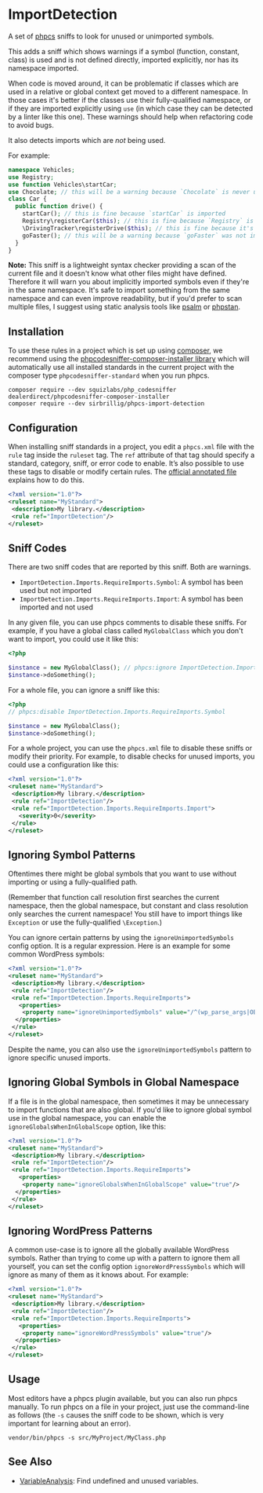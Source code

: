 # ImportDetection

A set of [phpcs](https://github.com/squizlabs/PHP_CodeSniffer) sniffs to look for unused or unimported symbols.

This adds a sniff which shows warnings if a symbol (function, constant, class) is used and is not defined directly, imported explicitly, nor has its namespace imported.

When code is moved around, it can be problematic if classes which are used in a relative or global context get moved to a different namespace. In those cases it's better if the classes use their fully-qualified namespace, or if they are imported explicitly using `use` (in which case they can be detected by a linter like this one). These warnings should help when refactoring code to avoid bugs.

It also detects imports which are _not_ being used.

For example:

```php
namespace Vehicles;
use Registry;
use function Vehicles\startCar;
use Chocolate; // this will be a warning because `Chocolate` is never used
class Car {
  public function drive() {
    startCar(); // this is fine because `startCar` is imported
    Registry\registerCar($this); // this is fine because `Registry` is imported
    \DrivingTracker\registerDrive($this); // this is fine because it's fully-qualified
    goFaster(); // this will be a warning because `goFaster` was not imported
  }
}
```

**Note:** This sniff is a lightweight syntax checker providing a scan of the current file and it doesn't know what other files might have defined. Therefore it will warn you about implicitly imported symbols even if they're in the same namespace. It's safe to import something from the same namespace and can even improve readability, but if you'd prefer to scan multiple files, I suggest using static analysis tools like [psalm](https://psalm.dev/) or [phpstan](https://github.com/phpstan/phpstan).

## Installation

To use these rules in a project which is set up using [composer](https://href.li/?https://getcomposer.org/), we recommend using the [phpcodesniffer-composer-installer library](https://href.li/?https://github.com/DealerDirect/phpcodesniffer-composer-installer) which will automatically use all installed standards in the current project with the composer type `phpcodesniffer-standard` when you run phpcs.

```
composer require --dev squizlabs/php_codesniffer dealerdirect/phpcodesniffer-composer-installer
composer require --dev sirbrillig/phpcs-import-detection
```

## Configuration

When installing sniff standards in a project, you edit a `phpcs.xml` file with the `rule` tag inside the `ruleset` tag. The `ref` attribute of that tag should specify a standard, category, sniff, or error code to enable. It’s also possible to use these tags to disable or modify certain rules. The [official annotated file](https://href.li/?https://github.com/squizlabs/PHP_CodeSniffer/wiki/Annotated-ruleset.xml) explains how to do this.

```xml
<?xml version="1.0"?>
<ruleset name="MyStandard">
 <description>My library.</description>
 <rule ref="ImportDetection"/>
</ruleset>
```

## Sniff Codes

There are two sniff codes that are reported by this sniff. Both are warnings.

- `ImportDetection.Imports.RequireImports.Symbol`: A symbol has been used but not imported
- `ImportDetection.Imports.RequireImports.Import`: A symbol has been imported and not used

In any given file, you can use phpcs comments to disable these sniffs. For example, if you have a global class called `MyGlobalClass` which you don't want to import, you could use it like this:

```php
<?php

$instance = new MyGlobalClass(); // phpcs:ignore ImportDetection.Imports.RequireImports.Symbol -- this class is global
$instance->doSomething();
```

For a whole file, you can ignore a sniff like this:

```php
<?php
// phpcs:disable ImportDetection.Imports.RequireImports.Symbol

$instance = new MyGlobalClass();
$instance->doSomething();
```

For a whole project, you can use the `phpcs.xml` file to disable these sniffs or modify their priority. For example, to disable checks for unused imports, you could use a configuration like this:

```xml
<?xml version="1.0"?>
<ruleset name="MyStandard">
 <description>My library.</description>
 <rule ref="ImportDetection"/>
 <rule ref="ImportDetection.Imports.RequireImports.Import">
   <severity>0</severity>
 </rule>
</ruleset>
```

## Ignoring Symbol Patterns

Oftentimes there might be global symbols that you want to use without importing or using a fully-qualified path.

(Remember that function call resolution first searches the current namespace, then the global namespace, but constant and class resolution only searches the current namespace! You still have to import things like `Exception` or use the fully-qualified `\Exception`.)

You can ignore certain patterns by using the `ignoreUnimportedSymbols` config option. It is a regular expression. Here is an example for some common WordPress symbols:

```xml
<?xml version="1.0"?>
<ruleset name="MyStandard">
 <description>My library.</description>
 <rule ref="ImportDetection"/>
 <rule ref="ImportDetection.Imports.RequireImports">
   <properties>
    <property name="ignoreUnimportedSymbols" value="/^(wp_parse_args|OBJECT\S*|ARRAY_\S+|is_wp_error|__|esc_html__|get_blog_\S+)$/"/>
  </properties>
 </rule>
</ruleset>
```

Despite the name, you can also use the `ignoreUnimportedSymbols` pattern to ignore specific unused imports.

## Ignoring Global Symbols in Global Namespace

If a file is in the global namespace, then sometimes it may be unnecessary to import functions that are also global. If you'd like to ignore global symbol use in the global namespace, you can enable the `ignoreGlobalsWhenInGlobalScope` option, like this:

```xml
<?xml version="1.0"?>
<ruleset name="MyStandard">
 <description>My library.</description>
 <rule ref="ImportDetection"/>
 <rule ref="ImportDetection.Imports.RequireImports">
   <properties>
    <property name="ignoreGlobalsWhenInGlobalScope" value="true"/>
  </properties>
 </rule>
</ruleset>
```

## Ignoring WordPress Patterns

A common use-case is to ignore all the globally available WordPress symbols. Rather than trying to come up with a pattern to ignore them all yourself, you can set the config option `ignoreWordPressSymbols` which will ignore as many of them as it knows about. For example:

```xml
<?xml version="1.0"?>
<ruleset name="MyStandard">
 <description>My library.</description>
 <rule ref="ImportDetection"/>
 <rule ref="ImportDetection.Imports.RequireImports">
   <properties>
    <property name="ignoreWordPressSymbols" value="true"/>
  </properties>
 </rule>
</ruleset>
```

## Usage

Most editors have a phpcs plugin available, but you can also run phpcs manually. To run phpcs on a file in your project, just use the command-line as follows (the `-s` causes the sniff code to be shown, which is very important for learning about an error).

```
vendor/bin/phpcs -s src/MyProject/MyClass.php
```

## See Also

- [VariableAnalysis](https://github.com/sirbrillig/phpcs-variable-analysis): Find undefined and unused variables.
